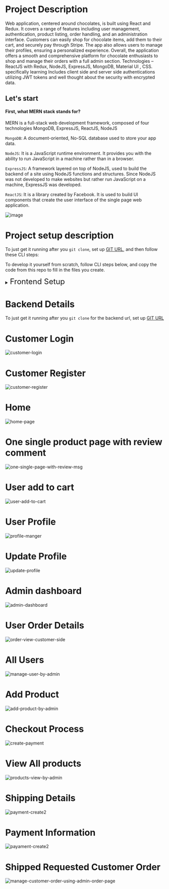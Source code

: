 # Project Description 

Web application, centered around chocolates, is built using React and Redux. It covers a range of features including user management, authentication, product listing, order handling, and an administration interface. Customers can easily shop for chocolate items, add them to their cart, and securely pay through Stripe. The app also allows users to manage their profiles, ensuring a personalized experience. Overall, the application offers a smooth and comprehensive platform for chocolate enthusiasts to shop and manage their orders with a full admin section. Technologies – ReactJS with Redux, NodeJS, ExpressJS, MongoDB, Material UI , CSS. specifically learning Includes client side and server side authentications utilizing JWT tokens and well thought about the security with encrypted data.

## Let's start

#### First, what MERN stack stands for?

MERN is a full-stack web development framework, composed of four technologies MongoDB, ExpressJS, ReactJS, NodeJS

`MongoDB`: A document-oriented, No-SQL database used to store your app data.

`NodeJS`: It is a JavaScript runtime environment. It provides you with the ability to run JavaScript in a machine rather than in a browser.

`ExpressJS`: A framework layered on top of NodeJS, used to build the backend of a site using NodeJS functions and structures. Since NodeJS was not developed to make websites but rather run JavaScript on a machine, ExpressJS was developed.

`ReactJS`: It is a library created by Facebook. It is used to build UI components that create the user interface of the single page web application.

![image](https://github.com/Chanuth-silva10/choco-web-app-frontend-mern-with-redux/assets/80547770/d6c2adb0-9261-4761-8452-de247060d645)


# Project setup description
To just get it running after you `git clone`, set up [GIT URL](https://github.com/Chanuth-silva10/choco-web-app-frontend-mern-with-redux.git), and then follow these CLI steps:

To develop it yourself from scratch, follow CLI steps below, and copy the code from this repo to fill in the files you create.

<details>
<summary><span style="font-size:x-large">Frontend Setup</span></summary>

```bash
cd frontend
npm install
npm install -g nodemon
npm ren dev `or`  npm start 
```

</details>

# Backend Details

To just get it running after you `git clone` for the backend url, set up [GIT URL](https://github.com/Chanuth-silva10/choco-web-app-backend-mern-with-redux.git)


# Customer Login

![customer-login](https://github.com/Chanuth-silva10/choco-web-app-frontend-mern-with-redux/assets/80547770/85708b95-0a6f-4aac-ae21-4b65c888f33f)

# Customer Register

![customer-register](https://github.com/Chanuth-silva10/choco-web-app-frontend-mern-with-redux/assets/80547770/f3ec3e5b-e26d-46a4-9859-ddc69ca2458c)

# Home

![home-page](https://github.com/Chanuth-silva10/choco-web-app-frontend-mern-with-redux/assets/80547770/851f5e57-bffb-49ba-98d3-26bb3fd549a0)

# One single product page with review comment

![one-single-page-with-review-msg](https://github.com/Chanuth-silva10/choco-web-app-frontend-mern-with-redux/assets/80547770/9feb22f1-664c-4ba8-a4a5-9a91b2571bfb)

# User add to cart
![user-add-to-cart](https://github.com/Chanuth-silva10/choco-web-app-frontend-mern-with-redux/assets/80547770/14eec102-50c3-4d5a-a7d9-a984f0182afa)

# User Profile
![profile-manger](https://github.com/Chanuth-silva10/choco-web-app-frontend-mern-with-redux/assets/80547770/43717ed8-16ce-419d-a5a1-0e72e3f545e7)

# Update Profile
![update-profile](https://github.com/Chanuth-silva10/choco-web-app-frontend-mern-with-redux/assets/80547770/f42354a9-70b1-40de-9765-f695a4fd33f5)

# Admin dashboard
![admin-dashboard](https://github.com/Chanuth-silva10/choco-web-app-frontend-mern-with-redux/assets/80547770/509638be-2913-4920-8fb2-c3ab967716ed)

# User Order Details
![order-view-customer-side](https://github.com/Chanuth-silva10/choco-web-app-frontend-mern-with-redux/assets/80547770/0d3dbcbc-e963-4e75-98b2-875331ceb025)

# All Users
![manage-user-by-admin](https://github.com/Chanuth-silva10/choco-web-app-frontend-mern-with-redux/assets/80547770/3c9d2ba1-2c3f-4ca1-b42f-617ebcaca5fd)

# Add Product
![add-product-by-admin](https://github.com/Chanuth-silva10/choco-web-app-frontend-mern-with-redux/assets/80547770/6540ad07-c187-4405-b004-befe1a78d0fe)

# Checkout Process
![create-payment](https://github.com/Chanuth-silva10/choco-web-app-frontend-mern-with-redux/assets/80547770/d780b926-30e1-4101-ad0b-9a0514cd99bb)

# View All products
![products-view-by-admin](https://github.com/Chanuth-silva10/choco-web-app-frontend-mern-with-redux/assets/80547770/048c8b87-f5b8-45d1-bc96-87841c5697d9)

# Shipping Details
![payment-create2](https://github.com/Chanuth-silva10/choco-web-app-frontend-mern-with-redux/assets/80547770/b28d1426-8240-4165-94ac-4506bfc542f7)

# Payment Information
![payament-create2](https://github.com/Chanuth-silva10/choco-web-app-frontend-mern-with-redux/assets/80547770/e047cd96-90eb-4f9f-a428-dc3ec21c4919)

# Shipped Requested Customer Order
![manage-customer-order-using-admin-order-page](https://github.com/Chanuth-silva10/choco-web-app-frontend-mern-with-redux/assets/80547770/2b00fe4d-36c3-4f09-aad7-0df338b81899)

